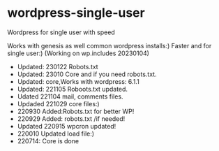 # wordpress-single-user
Wordpress for single user with speed

Works with genesis as well common wordpress installs:)
Faster and for single user:)  (Working on wp.includes 20230104)

* Updated: 230122 Robots.txt
* Updated: 23010 Core and if you need robots.txt.
* Updated: core,Works with wordpress: 6.1.1
* Updated: 221105 Roboots.txt updated.
* Udated 221104 mail, comments files.
* Updaded 221029 core files:)
* 220930 Added:Robots.txt for better WP!
* 220929 Added: robots.txt /if needed!
* Updated 220915  wpcron updated!
* 220010 Updated load file:)
* 220714: Core is done
